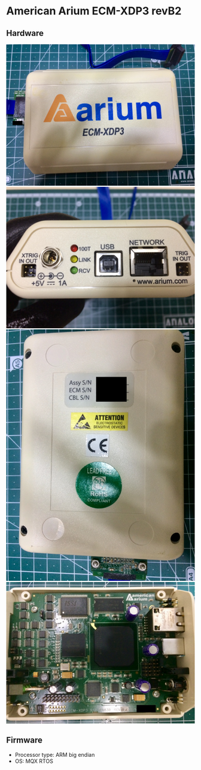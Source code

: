 # American Arium ECM-XDP3 revB2
## Hardware
![ECM-XDP3 revB2 1](./ECM-XDP3/ECM-XDP3_revB2_1.jpg)
![ECM-XDP3 revB2 2](./ECM-XDP3/ECM-XDP3_revB2_2.jpg)
![ECM-XDP3 revB2 3](./ECM-XDP3/ECM-XDP3_revB2_3.jpg)
![ECM-XDP3 revB2 4](./ECM-XDP3/ECM-XDP3_revB2_4.jpg)
## Firmware
* Processor type: ARM big endian
* OS: MQX RTOS
